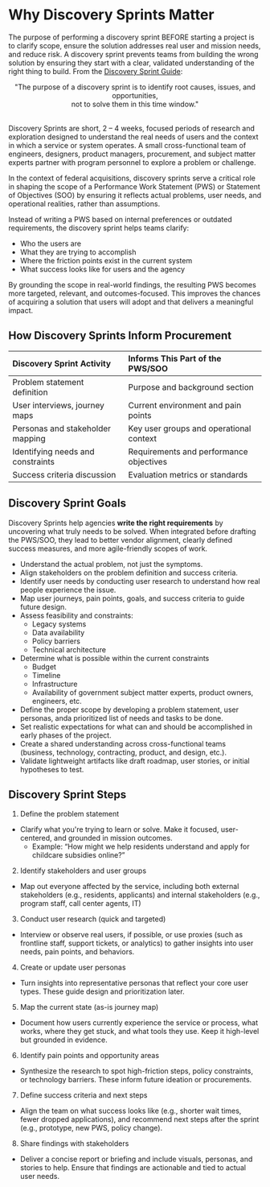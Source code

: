# Why Discovery Sprints Matter 
The purpose of performing a discovery sprint BEFORE starting a project is to clarify scope, ensure the solution addresses real user and mission needs, and reduce risk. A discovery sprint prevents teams from building the wrong solution by ensuring they start with a clear, validated understanding of the right thing to build. From the [Discovery Sprint Guide](https://sprint.usds.gov/):

<div align="center">"The purpose of a discovery sprint is to identify root causes, issues, and opportunities,</br> 
  not to solve them in this time window."</div>
</br>

Discovery Sprints are short, 2 – 4 weeks, focused periods of research and exploration designed to understand the real needs of users and the context in which a service or system operates. A small cross-functional team of engineers, designers, product managers, procurement, and subject matter experts partner with program personnel to explore a problem or challenge. 

In the context of federal acquisitions, discovery sprints serve a critical role in shaping the scope of a Performance Work Statement (PWS) or Statement of Objectives (SOO) by ensuring it reflects actual problems, user needs, and operational realities, rather than assumptions.

Instead of writing a PWS based on internal preferences or outdated requirements, the discovery sprint helps teams clarify:
- Who the users are
- What they are trying to accomplish
- Where the friction points exist in the current system
- What success looks like for users and the agency

By grounding the scope in real-world findings, the resulting PWS becomes more targeted, relevant, and outcomes-focused. This improves the chances of acquiring a solution that users will adopt and that delivers a meaningful impact.

## How Discovery Sprints Inform Procurement
| Discovery Sprint Activity | Informs This Part of the PWS/SOO | 
| :---- | :---- |
| Problem statement definition | Purpose and background section |
| User interviews, journey maps | Current environment and pain points |
| Personas and stakeholder mapping | Key user groups and operational context |
| Identifying needs and constraints | Requirements and performance objectives |
| Success criteria discussion | Evaluation metrics or standards |

## Discovery Sprint Goals
Discovery Sprints help agencies **write the right requirements** by uncovering what truly needs to be solved. When integrated before drafting the PWS/SOO, they lead to better vendor alignment, clearly defined success measures, and more agile-friendly scopes of work.

- Understand the actual problem, not just the symptoms.
- Align stakeholders on the problem definition and success criteria.
- Identify user needs by conducting user research to understand how real people experience the issue.
- Map user journeys, pain points, goals, and success criteria to guide future design.
- Assess feasibility and constraints:
    - Legacy systems
    - Data availability
    - Policy barriers
    - Technical architecture
- Determine what is possible within the current constraints
    - Budget
    - Timeline
    - Infrastructure
    - Availability of government subject matter experts, product owners, engineers, etc.
- Define the proper scope by developing a problem statement, user personas, anda  prioritized list of needs and tasks to be done. 
- Set realistic expectations for what can and should be accomplished in early phases of the project.
- Create a shared understanding across cross-functional teams (business, technology, contracting, product, and design, etc.).
- Validate lightweight artifacts like draft roadmap, user stories, or initial hypotheses to test. 

## Discovery Sprint Steps
1. Define the problem statement
- Clarify what you're trying to learn or solve. Make it focused, user-centered, and grounded in mission outcomes.
    - Example: “How might we help residents understand and apply for childcare subsidies online?”
2. Identify stakeholders and user groups
- Map out everyone affected by the service, including both external stakeholders (e.g., residents, applicants) and internal stakeholders (e.g., program staff, call center agents, IT)
3. Conduct user research (quick and targeted)
- Interview or observe real users, if possible, or use proxies (such as frontline staff, support tickets, or analytics) to gather insights into user needs, pain points, and behaviors.
4. Create or update user personas
- Turn insights into representative personas that reflect your core user types. These guide design and prioritization later.
5. Map the current state (as-is journey map)
- Document how users currently experience the service or process, what works, where they get stuck, and what tools they use. Keep it high-level but grounded in evidence.
6. Identify pain points and opportunity areas
- Synthesize the research to spot high-friction steps, policy constraints, or technology barriers. These inform future ideation or procurements.
7. Define success criteria and next steps
- Align the team on what success looks like (e.g., shorter wait times, fewer dropped applications), and recommend next steps after the sprint (e.g., prototype, new PWS, policy change).
8. Share findings with stakeholders
- Deliver a concise report or briefing and include visuals, personas, and stories to help. Ensure that findings are actionable and tied to actual user needs.
